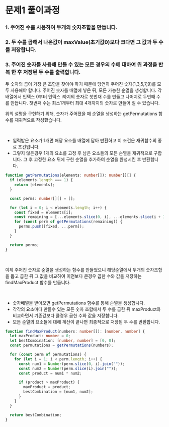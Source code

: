 # 문제1 풀이과정

### 1. 주어진 수를 사용하여 두개의 숫자조합을 만듭니다.

### 2. 두 수를 곱해서 나온값이 maxValue(초기값0)보다 크다면 그 값과 두 수를 저장합니다.

### 3. 주어진 숫자를 사용해 만들 수 있는 모든 경우의 수에 대하여 위 과정을 반복 한 후 저장된 두 수를 출력합니다.

두 숫자의 곱이 가장 큰 조합을 찾아야 하기 때문에 당연히 주어진 숫자(1,3,5,7,9)를 모두 사용해야 합니다. 주어진 숫자를 배열에 넣은 뒤, 모든 가능한 순열을 생성합니다. 각 배열에서 인덱스 0부터 인덱스 i까지의 숫자로 첫번재 수를 만들고 나머지로 두번째 수를 만듭니다. 첫번째 수는 최소1개부터 최대 4개까지의 숫자로 만들어 질 수 있습니다.

위의 설명을 구현하기 위해, 숫자가 주어졌을 때 순열을 생성하는 getPermutations 함수를 재귀적으로 작성했습니다.

<br>

- 입력받은 요소가 1개면 해당 요소를 배열에 담아 반환하고 이 조건은 재귀함수의 종료 조건입니다.
- 그렇지 않은경우 1개의 요소를 고정 후 남은 요소들의 모든 순열을 재귀적으로 구합니다. 그 후 고정한 요소 뒤에 구한 순열을 추가하여 순열을 완성시킨 후 반환합니다.

```ts
function getPermutations(elements: number[]): number[][] {
  if (elements.length === 1) {
    return [elements];
  }

  const perms: number[][] = [];

  for (let i = 0; i < elements.length; i++) {
    const fixed = elements[i];
    const remaining = [...elements.slice(0, i), ...elements.slice(i + 1)];
    for (const perm of getPermutations(remaining)) {
      perms.push([fixed, ...perm]);
    }
  }

  return perms;
}
```

<br>

이제 주어진 숫자로 순열을 생성하는 함수를 만들었으니 해당순열에서 두개의 숫자조합을 뽑고 곱한 뒤 그 값을 비교하여 이전보다 큰경우 곱한 수와 값을 저장하는 findMaxProduct 함수를 만듭니다.

<br>

- 숫자배열을 받아오면 getPermutations 함수를 통해 순열을 생성합니다.
- 각각의 요소마다 만들수 있는 모든 숫자 조합에서 두 수를 곱한 뒤 maxProduct와 비교하면서 기존값보다 클경우 곱한 수와 값을 저장합니다.
- 모든 순열의 요소들에 대해 계산이 끝나면 최종적으로 저장된 두 수를 반환합니다.

```ts
function findMaxProduct(numbers: number[]): [number, number] {
  let maxProduct: number = 0;
  let bestCombination: [number, number] = [0, 0];
  const permutations = getPermutations(numbers);

  for (const perm of permutations) {
    for (let i = 1; i < perm.length; i++) {
      const num1 = Number(perm.slice(0, i).join(""));
      const num2 = Number(perm.slice(i).join(""));
      const product = num1 * num2;

      if (product > maxProduct) {
        maxProduct = product;
        bestCombination = [num1, num2];
      }
    }
  }

  return bestCombination;
}
```
